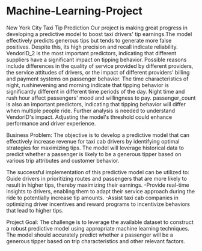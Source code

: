 # Machine-Learning-Project
New York City Taxi Tip Prediction
Our project is making great progress in developing a predictive model to boost taxi drivers' tip earnings.The model effectively predicts generous tips but tends to generate more false positives. Despite this, its high precision and recall indicate reliability. VendorID_2 is the most important predictors, indicating that different suppliers have a significant impact on tipping behavior. Possible reasons include differences in the quality of service provided by different providers, the service attitudes of drivers, or the impact of different providers' billing and payment systems on passenger behavior. The time characteristics of night, rushinevening and morning indicate that tipping behavior is significantly different in different time periods of the day. Night time and rush hour affect passengers' mood and willingness to pay. passenger_count is also an important predictors, indicating that tipping behavior will differ when multiple people ride. Further analysis is needed to understand VendorID's impact. Adjusting the model's threshold could enhance performance and driver experience.

Business Problem:
The objective is to develop a predictive model that can effectively increase revenue for taxi cab drivers by identifying optimal strategies for maximizing tips. The model will leverage historical data to predict whether a passenger is likely to be a generous tipper based on various trip attributes and customer behavior.

The successful implementation of this predictive model can be utilized to:
Guide drivers in prioritizing routes and passengers that are more likely to result in higher tips, thereby maximizing their earnings. -Provide real-time insights to drivers, enabling them to adapt their service approach during the ride to potentially increase tip amounts. -Assist taxi cab companies in optimizing driver incentives and reward programs to incentivize behaviors that lead to higher tips.

Project Goal:
The challenge is to leverage the available dataset to construct a robust predictive model using appropriate machine learning techniques. The model should accurately predict whether a passenger will be a generous tipper based on trip characteristics and other relevant factors.



